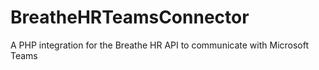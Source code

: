 # BreatheHRTeamsConnector
A PHP integration for the Breathe HR API to communicate with Microsoft Teams
